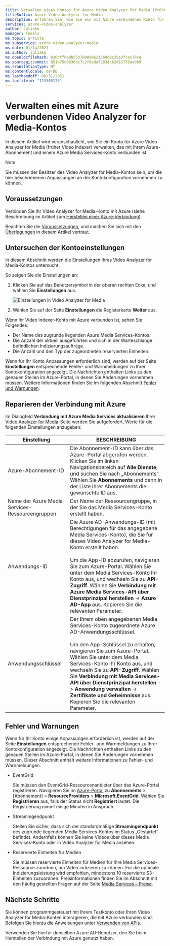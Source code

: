 ```yaml
---
title: Verwalten eines Kontos für Azure Video Analyzer for Media (früher Video Indexer)
titleSuffix: Azure Video Analyzer for Media
description: Erfahren Sie, wie Sie ein mit Azure verbundenes Konto für Azure Video Analyzer for Media (früher Video Indexer) verwalten.
services: azure-video-analyzer
author: Juliako
manager: femila
ms.topic: article
ms.subservice: azure-video-analyzer-media
ms.date: 01/14/2021
ms.author: juliako
ms.openlocfilehash: 836cff6a8b55378089a6215b9d0c25e3fcac76c4
ms.sourcegitcommit: 851b75d0936bc7c2f8ada72834cb2d15779aeb69
ms.translationtype: HT
ms.contentlocale: de-DE
ms.lasthandoff: 08/31/2021
ms.locfileid: "123305173"
---
```

# <a name="manage-a-video-analyzer-for-media-account-connected-to-azure"></a>Verwalten eines mit Azure verbundenen Video Analyzer for Media-Kontos

In diesem Artikel wird veranschaulicht, wie Sie ein Konto für Azure Video Analyzer for Media (früher Video Indexer) verwalten, das mit Ihrem Azure-Abonnement und einem Azure Media Services-Konto verbunden ist.

> [!NOTE]
> Sie müssen der Besitzer des Video Analyzer for Media-Kontos sein, um die hier beschriebenen Anpassungen an der Kontokonfiguration vornehmen zu können.

## <a name="prerequisites"></a>Voraussetzungen

Verbinden Sie Ihr Video Analyzer for Media-Konto mit Azure (siehe Beschreibung im Artikel zum [Herstellen einer Azure-Verbindung](connect-to-azure.md)).

Beachten Sie die [Voraussetzungen](connect-to-azure.md#prerequisites-for-connecting-to-azure), und machen Sie sich mit den [Überlegungen](connect-to-azure.md#azure-media-services-considerations) in diesem Artikel vertraut.

## <a name="examine-account-settings"></a>Untersuchen der Kontoeinstellungen

In diesem Abschnitt werden die Einstellungen Ihres Video Analyzer for Media-Kontos untersucht.

So zeigen Sie die Einstellungen an:

1. Klicken Sie auf das Benutzersymbol in der oberen rechten Ecke, und wählen Sie **Einstellungen** aus.

    ![Einstellungen in Video Analyzer for Media](./media/manage-account-connected-to-azure/select-settings.png)

2. Wählen Sie auf der Seite **Einstellungen** die Registerkarte **Weiter** aus.

Wenn Ihr Video Indexer-Konto mit Azure verbunden ist, sehen Sie Folgendes:

* Der Name des zugrunde liegenden Azure Media Services-Kontos.
* Die Anzahl der aktuell ausgeführten und sich in der Warteschlange befindlichen Indizierungsaufträge.
* Die Anzahl und den Typ der zugeordneten reservierten Einheiten.

Wenn für Ihr Konto Anpassungen erforderlich sind, werden auf der Seite **Einstellungen** entsprechende Fehler- und Warnmeldungen zu Ihrer Kontokonfiguration angezeigt. Die Nachrichten enthalten Links zu den genauen Stellen im Azure-Portal, in denen Sie Änderungen vornehmen müssen. Weitere Informationen finden Sie im folgenden Abschnitt [Fehler und Warnungen](#errors-and-warnings).

## <a name="repair-the-connection-to-azure"></a>Reparieren der Verbindung mit Azure

Im Dialogfeld **Verbindung mit Azure Media Services aktualisieren** Ihrer [Video Analyzer for Media](https://www.videoindexer.ai/)-Seite werden Sie aufgefordert, Werte für die folgenden Einstellungen anzugeben:

|Einstellung|BESCHREIBUNG|
|---|---|
|Azure-Abonnement-ID|Die Abonnement-ID kann über das Azure-Portal abgerufen werden. Klicken Sie im linken Navigationsbereich auf **Alle Dienste**, und suchen Sie nach „Abonnements“. Wählen Sie **Abonnements** und dann in der Liste Ihrer Abonnements die gewünschte ID aus.|
|Name der Azure Media Services-Ressourcengruppen|Der Name der Ressourcengruppe, in der Sie das Media Services-Konto erstellt haben.|
|Anwendungs-ID|Die Azure AD-Anwendungs-ID (mit Berechtigungen für das angegebene Media Services-Konto), die Sie für dieses Video Analyzer for Media-Konto erstellt haben. <br/><br/>Um die App-ID abzurufen, navigieren Sie zum Azure-Portal. Wählen Sie unter dem Media Services-Konto Ihr Konto aus, und wechseln Sie zu **API-Zugriff**. Wählen Sie **Verbindung mit Azure Media Services-API über Dienstprinzipal herstellen** -> **Azure AD-App** aus. Kopieren Sie die relevanten Parameter.|
|Anwendungsschlüssel|Der Ihrem oben angegebenen Media Services-Konto zugeordnete Azure AD-Anwendungsschlüssel. <br/><br/>Um den App-Schlüssel zu erhalten, navigieren Sie zum Azure-Portal. Wählen Sie unter dem Media Services-Konto Ihr Konto aus, und wechseln Sie zu **API-Zugriff**. Wählen Sie **Verbindung mit Media Services-API über Dienstprinzipal herstellen** -> **Anwendung verwalten** -> **Zertifikate und Geheimnisse** aus. Kopieren Sie die relevanten Parameter.|

## <a name="errors-and-warnings"></a>Fehler und Warnungen

Wenn für Ihr Konto einige Anpassungen erforderlich ist, werden auf der Seite **Einstellungen** entsprechende Fehler- und Warnmeldungen zu Ihrer Kontokonfiguration angezeigt. Die Nachrichten enthalten Links zu den genauen Stellen im Azure-Portal, in denen Sie Änderungen vornehmen müssen. Dieser Abschnitt enthält weitere Informationen zu Fehler- und Warnmeldungen.

* EventGrid

    Sie müssen den EventGrid-Ressourcenanbieter über das Azure-Portal registrieren. Navigieren Sie im [Azure-Portal](https://portal.azure.com/) zu **Abonnements** > [Abonnement] > **ResourceProviders** > **Microsoft.EventGrid**. Wählen Sie **Registrieren** aus, falls der Status nicht **Registriert** lautet. Die Registrierung nimmt einige Minuten in Anspruch.

* Streamingendpunkt

    Stellen Sie sicher, dass sich der standardmäßige **Streamingendpunkt** des zugrunde liegenden Media Services-Kontos im Status „Gestartet“ befindet. Andernfalls können Sie keine Videos über dieses Media Services-Konto oder in Video Analyzer for Media ansehen.

* Reservierte Einheiten für Medien

    Sie müssen reservierte Einheiten für Medien für Ihre Media Services-Ressource zuordnen, um Video indizieren zu können. Für die optimale Indizierungsleistung wird empfohlen, mindestens 10 reservierte S3-Einheiten zuzuordnen. Preisinformationen finden Sie im Abschnitt mit den häufig gestellten Fragen auf der Seite [Media Services – Preise](https://azure.microsoft.com/pricing/details/media-services/).

## <a name="next-steps"></a>Nächste Schritte

Sie können programmgesteuert mit Ihrem Testkonto oder Ihren Video Analyzer for Media-Konten interagieren, die mit Azure verbunden sind. Befolgen Sie hierzu die Anweisungen unter [Verwenden von APIs](video-indexer-use-apis.md).

Verwenden Sie hierfür denselben Azure AD-Benutzer, den Sie beim Herstellen der Verbindung mit Azure genutzt haben.
